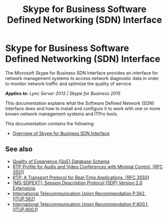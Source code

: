 ﻿---
title: Skype for Business Software Defined Networking (SDN) Interface
TOCTitle: '@NoTitle'
ms:assetid: 2cc9aa1a-a180-4887-8e87-93450ab57106
ms:mtpsurl: https://msdn.microsoft.com/en-us/library/Dn785131(v=office.16)
ms:contentKeyID: 65258652
ms.date: 02/27/2017
mtps_version: v=office.16
---

# Skype for Business Software Defined Networking (SDN) Interface

The Microsoft Skype for Business SDN Interface provides an interface for network management systems to access network diagnostic data in order to monitor network traffic and optimize the quality of service.


_**Applies to:** Lync Server 2013 | Skype for Business 2015_

This documentation explains what the Software Defined Network (SDN) Interface does and how to install and configure it to work with one or more known network management systems and ITPro tools.

This documentation contains the following:

  - [Overview of Skype for Business SDN Interface](overview-of-skype-for-business-sdn-interface.md)

## See also

- [Quality of Experience (QoE) Database Schema](https://technet.microsoft.com/en-us/library/gg398687.aspx)
- [RTP Profile for Audio and Video Conferences with Minimal Control, \[RFC 3551\]](http://www.ietf.org/rfc/rfc3551.txt)
- [RTP: A Transport Protocol for Real-Time Applications, \[RFC 3550\]](http://www.ietf.org/rfc/rfc3550.txt)
- [\[MS-SDPEXT\]: Session Description Protocol (SDP) Version 2.0 Extensions](https://msdn.microsoft.com/en-us/library/cc431514\(v=office.12\).aspx)
- [International Telecommunication Union Recommendation P.562, \[ITUP.562\]](http://www.itu.int/rec/t-rec-p.562-200405-i/en\))
- [International Telecommunication Union Recommendation P.800.1, \[ITUP.800.1\]](http://www.itu.int/rec/t-rec-p.800.1-200607-i/en)

